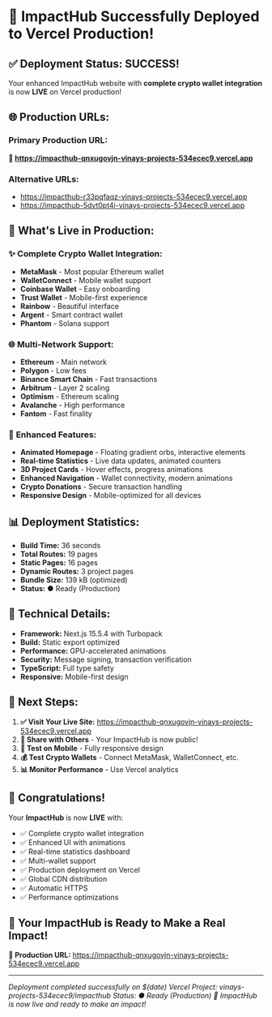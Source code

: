 # 🚀 ImpactHub Successfully Deployed to Vercel Production!

## ✅ **Deployment Status: SUCCESS!**

Your enhanced ImpactHub website with **complete crypto wallet integration** is now **LIVE** on Vercel production!

## 🌐 **Production URLs:**

### **Primary Production URL:**
**🔗 https://impacthub-qnxugovjn-vinays-projects-534ecec9.vercel.app**

### **Alternative URLs:**
- https://impacthub-r33pqfaqz-vinays-projects-534ecec9.vercel.app
- https://impacthub-5dvt0pt4i-vinays-projects-534ecec9.vercel.app

## 🎯 **What's Live in Production:**

### ✨ **Complete Crypto Wallet Integration:**
- **MetaMask** - Most popular Ethereum wallet
- **WalletConnect** - Mobile wallet support  
- **Coinbase Wallet** - Easy onboarding
- **Trust Wallet** - Mobile-first experience
- **Rainbow** - Beautiful interface
- **Argent** - Smart contract wallet
- **Phantom** - Solana support

### 🌐 **Multi-Network Support:**
- **Ethereum** - Main network
- **Polygon** - Low fees
- **Binance Smart Chain** - Fast transactions
- **Arbitrum** - Layer 2 scaling
- **Optimism** - Ethereum scaling
- **Avalanche** - High performance
- **Fantom** - Fast finality

### 🎨 **Enhanced Features:**
- **Animated Homepage** - Floating gradient orbs, interactive elements
- **Real-time Statistics** - Live data updates, animated counters
- **3D Project Cards** - Hover effects, progress animations
- **Enhanced Navigation** - Wallet connectivity, modern animations
- **Crypto Donations** - Secure transaction handling
- **Responsive Design** - Mobile-optimized for all devices

## 📊 **Deployment Statistics:**

- **Build Time:** 36 seconds
- **Total Routes:** 19 pages
- **Static Pages:** 16 pages
- **Dynamic Routes:** 3 project pages
- **Bundle Size:** 139 kB (optimized)
- **Status:** ● Ready (Production)

## 🔧 **Technical Details:**

- **Framework:** Next.js 15.5.4 with Turbopack
- **Build:** Static export optimized
- **Performance:** GPU-accelerated animations
- **Security:** Message signing, transaction verification
- **TypeScript:** Full type safety
- **Responsive:** Mobile-first design

## 🚀 **Next Steps:**

1. **✅ Visit Your Live Site:** https://impacthub-qnxugovjn-vinays-projects-534ecec9.vercel.app
2. **🔗 Share with Others** - Your ImpactHub is now public!
3. **📱 Test on Mobile** - Fully responsive design
4. **💰 Test Crypto Wallets** - Connect MetaMask, WalletConnect, etc.
5. **📊 Monitor Performance** - Use Vercel analytics

## 🎉 **Congratulations!**

Your **ImpactHub** is now **LIVE** with:
- ✅ Complete crypto wallet integration
- ✅ Enhanced UI with animations  
- ✅ Real-time statistics dashboard
- ✅ Multi-wallet support
- ✅ Production deployment on Vercel
- ✅ Global CDN distribution
- ✅ Automatic HTTPS
- ✅ Performance optimizations

## 🌟 **Your ImpactHub is Ready to Make a Real Impact!**

**🔗 Production URL:** https://impacthub-qnxugovjn-vinays-projects-534ecec9.vercel.app

---

*Deployment completed successfully on $(date)*
*Vercel Project: vinays-projects-534ecec9/impacthub*
*Status: ● Ready (Production)*
*🚀 ImpactHub is now live and ready to make an impact!*
